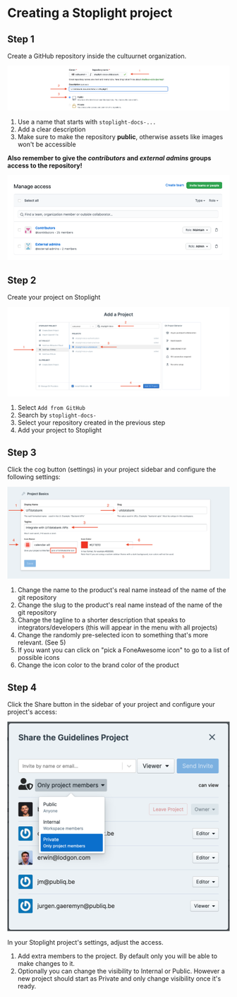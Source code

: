 # Creating a Stoplight project

## Step 1

Create a GitHub repository inside the cultuurnet organization.

![](../assets/images/create-stoplight-project-step-1.png)

1.  Use a name that starts with `stoplight-docs-...`
2.  Add a clear description
3.  Make sure to make the repository **public**, otherwise assets like images won't be accessible

**Also remember to give the *contributors* and *external admins* groups access to the repository!**

![](../assets/images/create-stoplight-project-step-1-access.png)

## Step 2

Create your project on Stoplight

![](../assets/images/create-stoplight-project-step-2.png)

1.  Select `Add from GitHub`
2.  Search by `stoplight-docs-`
3.  Select your repository created in the previous step
4.  Add your project to Stoplight

## Step 3

Click the cog button (settings) in your project sidebar and configure the following settings:

![](../assets/images/create-stoplight-project-step-3.png)

1.  Change the name to the product's real name instead of the name of the git repository
2.  Change the slug to the product's real name instead of the name of the git repository
3.  Change the tagline to a shorter description that speaks to integrators/developers (this will appear in the menu with all projects)
4.  Change the randomly pre-selected icon to something that's more relevant. (See 5)
5.  If you want you can click on "pick a FoneAwesome icon" to go to a list of possible icons
6.  Change the icon color to the brand color of the product

## Step 4

Click the Share button in the sidebar of your project and configure your project's access:

![](../assets/images/create-stoplight-project-step-4.png)

In your Stoplight project's settings, adjust the access.

1.  Add extra members to the project. By default only you will be able to make changes to it.
2.  Optionally you can change the visibility to Internal or Public. However a new project should start as Private and only change visibility once it's ready.
